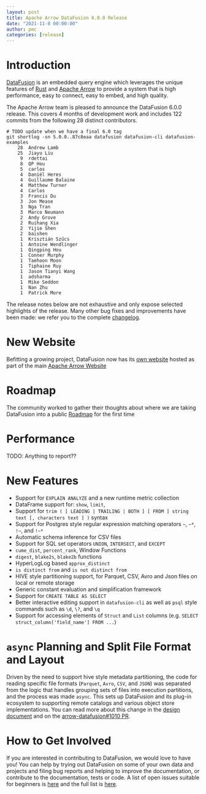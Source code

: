 ```yaml
---
layout: post
title: Apache Arrow DataFusion 6.0.0 Release
date: "2021-11-8 00:00:00"
author: pmc
categories: [release]
---
```

<!--
{% comment %}
Licensed to the Apache Software Foundation (ASF) under one or more
contributor license agreements.  See the NOTICE file distributed with
this work for additional information regarding copyright ownership.
The ASF licenses this file to you under the Apache License, Version 2.0
(the "License"); you may not use this file except in compliance with
the License.  You may obtain a copy of the License at

http://www.apache.org/licenses/LICENSE-2.0

Unless required by applicable law or agreed to in writing, software
distributed under the License is distributed on an "AS IS" BASIS,
WITHOUT WARRANTIES OR CONDITIONS OF ANY KIND, either express or implied.
See the License for the specific language governing permissions and
limitations under the License.
{% endcomment %}
-->

# Introduction

[DataFusion](https://arrow.apache.org/datafusion/) is an embedded
query engine which leverages the unique features of
[Rust](https://www.rust-lang.org/) and [Apache
Arrow](https://arrow.apache.org/) to provide a system that is high
performance, easy to connect, easy to embed, and high quality.

The Apache Arrow team is pleased to announce the DataFusion 6.0.0 release. This covers 4 months of development work
and includes 122 commits from the following 28 distinct contributors.

```
# TODO update when we have a final 6.0 tag
git shortlog -sn 5.0.0..87c8eaa datafusion datafusion-cli datafusion-examples
    28  Andrew Lamb
    25  Jiayu Liu
     9  rdettai
     8  QP Hou
     5  carlos
     4  Daniël Heres
     4  Guillaume Balaine
     4  Matthew Turner
     4  Carlos
     3  Francis Du
     3  Jon Mease
     3  Nga Tran
     3  Marco Neumann
     2  Andy Grove
     2  Ruihang Xia
     2  Yijie Shen
     2  baishen
     1  Krisztián Szűcs
     1  Antoine Wendlinger
     1  Qingping Hou
     1  Conner Murphy
     1  Taehoon Moon
     1  Tiphaine Ruy
     1  Jason Tianyi Wang
     1  adsharma
     1  Mike Seddon
     1  Nan Zhu
     1  Patrick More
```

<!--
git log --pretty=oneline 5.0.0..87c8eaa datafusion datafusion-cli datafusion-examples | wc -l
     122
-->

The release notes below are not exhaustive and only expose selected highlights of the release. Many other bug fixes
and improvements have been made: we refer you to the complete
[changelog](https://github.com/apache/arrow-datafusion/blob/6.0.0/datafusion/CHANGELOG.md).

# New Website

Befitting a growing project, DataFusion now has its
[own website](https://arrow.apache.org/datafusion/) hosted as part of the
main [Apache Arrow Website](https://arrow.apache.org)

# Roadmap
The community worked to gather their thoughts about where we are
taking DataFusion into a public
[Roadmap](https://arrow.apache.org/datafusion/specification/roadmap.html)
for the first time

# Performance
TODO: Anything to report??

# New Features

- Support for `EXPLAIN ANALYZE` and a new runtime metric collection
- DataFrame support for: `show`, `limit`,
- Support for `trim ( [ LEADING | TRAILING | BOTH ] [ FROM ] string text [, characters text ] )` syntax
- Support for Postgres style regular expression matching operators `~`, `~*`, `!~`, and `!~*`
- Automatic schema inference for CSV files
- Support for SQL set operators `UNION`, `INTERSECT`, and `EXCEPT`
- `cume_dist`, `percent_rank`, Window Functions
- `digest`, `blake2s`, `blake2b` functions
- HyperLogLog based `approx_distinct`
- `is distinct from` and `is not distinct from`
- HIVE style partitioning support, for Parquet, CSV, Avro and Json files on local or remote storage
- Generic constant evaluation and simplification framework
- Support for `CREATE TABLE AS SELECT`
- Better interactive editing support in `datafusion-cli` as well as `psql` style commands such as `\d`, `\?`, and `\q`
- Support for accessing elements of `Struct` and `List` columns (e.g. `SELECT struct_column['field_name'] FROM ...`)


# `async` Planning and Split File Format and Layout
Driven by the need to support hive style metadata partitioning, the
code for reading specific file formats (`Parquet`, `Avro`, `CSV`, and
`JSON`) was separated from the logic that handles grouping sets of
files into execution partitions, and the process was made
`async`. This sets up DataFusion and its plug-in ecosystem to
supporting remote catalogs and various object store implementations.
You can read more about this change in the
[design document](https://docs.google.com/document/d/1Bd4-PLLH-pHj0BquMDsJ6cVr_awnxTuvwNJuWsTHxAQ)
and on the [arrow-datafusion#1010 PR](https://github.com/apache/arrow-datafusion/pull/1010).


# How to Get Involved

If you are interested in contributing to DataFusion, we would love to have you! You
can help by trying out DataFusion on some of your own data and projects and filing bug reports and helping to
improve the documentation, or contribute to the documentation, tests or code. A list of open issues suitable for
beginners is [here](https://github.com/apache/arrow-datafusion/issues?q=is%3Aissue+is%3Aopen+label%3A%22good+first+issue%22)
and the full list is [here](https://github.com/apache/arrow-datafusion/issues).
